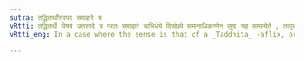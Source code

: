 ```yaml
---
sutra: तद्धितार्थोत्तरपद समाहारे च
vRtti: तद्धितार्थे विषये उत्तरपदे च परतः समाहारे चाभिधेये दिसंख्ये समानाधिकरणेन सुपा सह समस्येते , तत्पुरुषश्च समासो भवति ।।
vRtti_eng: In a case where the sense is that of a _Taddhita_ -aflix, or when an additional member comes after the compound, or when an aggregate. is to be expressed, then a word signifying a point of the compass or a number, enters into composition with a case-inflected word which is in agreement with it by being in the same case, and the compound so formed is called _Tat-purusha_.

---
```

